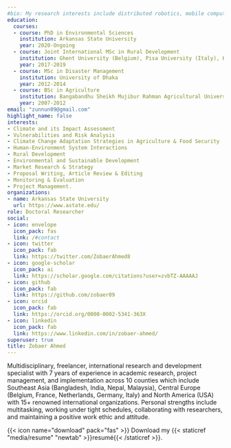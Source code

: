 ```yaml
---
#bio: My research interests include distributed robotics, mobile computing and programmable matter.
education:
  courses:
  - course: PhD in Environmental Sciences
    institution: Arkansas State University
    year: 2020-Ongoing
  - course: Joint International MSc in Rural Development
    institution: Ghent University (Belgium), Pisa University (Italy), Humboldt University of Berlin (Germany)
    year: 2017-2019
  - course: MSc in Disaster Management
    institution: University of Dhaka
    year: 2012-2014
  - course: BSc in Agriculture
    institution: Bangabandhu Sheikh Mujibur Rahman Agricultural University
    year: 2007-2012
email: "zunnun09@gmail.com"
highlight_name: false
interests:
- Climate and its Impact Assessment
- Vulnerabilities and Risk Analysis
- Climate Change Adaptation Strategies in Agriculture & Food Security
- Human-Environment System Interactions
- Rural Development
- Environmental and Sustainable Development
- Market Research & Strategy
- Proposal Writing, Article Review & Editing
- Monitoring & Evaluation
- Project Management.
organizations:
- name: Arkansas State University
  url: https://www.astate.edu/
role: Doctoral Researcher
social:
- icon: envelope
  icon_pack: fas
  link: /#contact
- icon: twitter
  icon_pack: fab
  link: https://twitter.com/ZobaerAhmed8
- icon: google-scholar
  icon_pack: ai
  link: https://scholar.google.com/citations?user=zvbTZ-AAAAAJ
- icon: github
  icon_pack: fab
  link: https://github.com/zobaer09
- icon: orcid
  icon_pack: fab
  link: https://orcid.org/0000-0002-5341-363X
- icon: linkedin
  icon_pack: fab
  link: https://www.linkedin.com/in/zobaer-ahmed/
superuser: true
title: Zobaer Ahmed
---
```

<div style="text-align: inherit;">
Multidisciplinary, freelancer, international research and development specialist with 7 years of experience in academic research, project management, and implementation across 10 counties which include Southeast Asia (Bangladesh, India, Nepal, Malaysia), Central Europe (Belgium, France, Netherlands, Germany, Italy) and North America (USA) with 15+ renowned international organizations. Personal strengths include multitasking, working under tight schedules, collaborating with researchers, and maintaining a positive work ethic and attitude. 
</div>

{{< icon name="download" pack="fas" >}} Download my {{< staticref "media/resume" "newtab" >}}resumé{{< /staticref >}}.

